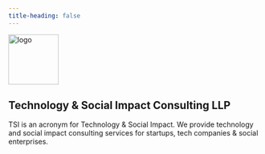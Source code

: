```yaml
---
title-heading: false
---
```


<img src="https://avatars.githubusercontent.com/u/111055520?v=4" alt="logo" width="100"/><br>
## Technology & Social Impact Consulting LLP
TSI is an acronym for Technology & Social Impact. We provide technology and social impact consulting services for startups, tech companies & social enterprises.
